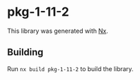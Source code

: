# pkg-1-11-2

This library was generated with [Nx](https://nx.dev).

## Building

Run `nx build pkg-1-11-2` to build the library.
